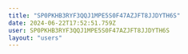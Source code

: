 ```yaml
---
title: "SP0PKHB3RYF3QQJ1MPE5S0F47AZJFT8JJDYTH6S"
date: 2024-06-22T17:52:51.759Z
user: SP0PKHB3RYF3QQJ1MPE5S0F47AZJFT8JJDYTH6S
layout: "users"
---
```

    